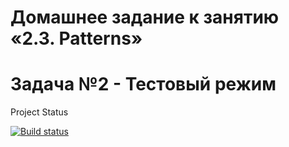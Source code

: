 # Домашнее задание к занятию «2.3. Patterns»

# Задача №2 - Тестовый режим

Project Status

[![Build status](https://ci.appveyor.com/api/projects/status/8eb4ny9io19t3v0l/branch/main?svg=true)](https://ci.appveyor.com/project/Akir800/patterns-test-mode/branch/main)
